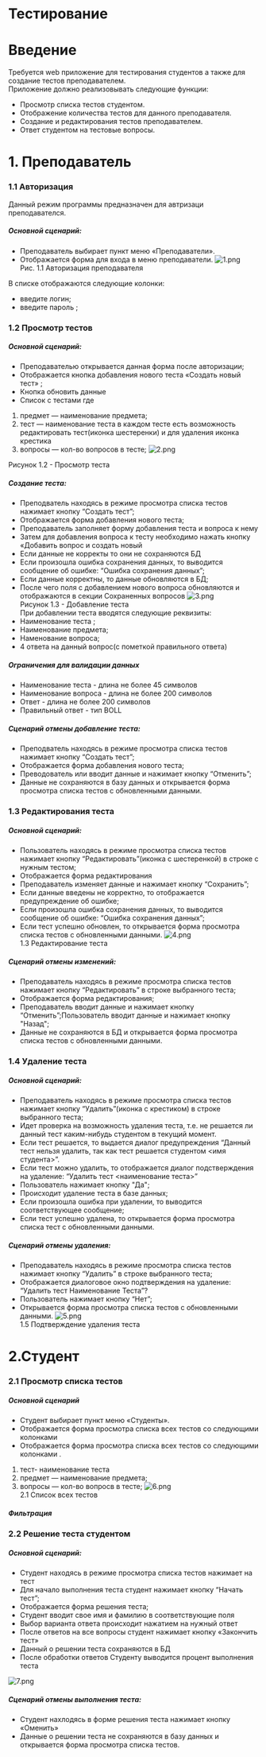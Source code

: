 Тестирование 
========================= 
# Введение 

Требуется web приложение для  тестирования студентов а также для создание тестов преподавателем.  
Приложение должно реализовывать следующие функции: 
* Просмотр списка тестов студентом.
* Отображение количества тестов для данного преподавателя.
* Создание и редактирования тестов преподавателем.
* Ответ студентом на тестовые вопросы.

# 1. Преподаватель
### 1.1 Авторизация
Данный режим программы предназначен для автризаци преподавателся.

##### Основной сценарий: 
* Преподаватель выбирает пункт меню «Преподаватели».
* Отображается форма для входа в меню преподаватели.
![1.png](https://drive.google.com/open?id=1a_GHGBi1ZoN9JlfPQECdKQzcgxNrP3aI)  
Рис. 1.1 Авторизация преподавателя 

В списке отображаются следующие колонки: 
* введите логин;
* введите пароль ;


### 1.2 Просмотр тестов
##### Основной сценарий: 
* Преподавателью открывается данная форма  после авторизации;
* Отображается кнопка добавления нового теста «Создать новый тест» ;
* Кнопка обновить данные 
* Список с тестами где
1. предмет — наименование предмета;
2. тест  —  наименование теста в каждом тесте есть возможность редактировать тест(иконка шестеренки)
и для удаления иконка крестика
3. вопросы — кол-во вопросов в тесте;
![2.png](https://drive.google.com/open?id=1WUvTEht6Gomx4F9ARJuR_zwF7LQHQqr5)  

Рисунок 1.2 - Просмотр теста  
##### Создание теста:
* Преподватель находясь в режиме просмотра списка тестов нажимает кнопку “Создать тест”;
* Отображается форма добавления нового теста;
* Преподаватель заполняет форму добавления теста и вопроса к нему 
* Затем для добавления вопроса к тесту необходимо нажать кнопку «Добавить вопрос и создать новый
* Если данные не  корректы то они  не сохраняются БД
* Если произошла ошибка сохранения данных, то выводится сообщение об ошибке: “Ошибка сохранения данных”;
* Если данные корректны, то данные обновляются в БД;
* После чего поля с добавлением нового вопроса обновляются и отображаются в секции Сохраненных вопросов
![3.png](https://drive.google.com/open?id=1X7WacC7YmYq7apLp5E8WhZOK7Vr6XdbU)  
Рисунок 1.3 - Добавление теста  
При добавлении теста вводятся следующие реквизиты:
* Наименование теста ;
* Наименование предмета;
* Наменование вопроса;
* 4 ответа на данный вопрос(с пометкой правильного ответа)
##### Ограничения для валидации данных
* Наименование теста  - длина не более 45 символов
* Наименование вопроса  - длина не более 200 символов
* Ответ  - длина не более 200 символов
* Правильный ответ  -  тип BOLL

##### Сценарий отмены добавление теста:
* Преподватель находясь в режиме просмотра списка тестов нажимает кнопку “Создать тест”;
* Отображается форма добавления нового теста;
* Преводователь или вводит данные и нажимает кнопку “Отменить”;
* Данные не сохраняются в базу данных и открывается форма просмотра списка тестов с обновленными данными.

### 1.3 Редактирования теста
##### Основной сценарий: 
* Пользователь находясь в режиме просмотра списка тестов нажимает кнопку “Редактировать”(иконка с шестеренкой)  в строке с нужным тестом;
* Отображается форма редактирования
* Преподаватель изменяет данные и нажимает кнопку “Сохранить”;
* Если данные введены не корректно, то отображается предупреждение об ошибке;
* Если произошла ошибка сохранения данных, то выводится сообщение об ошибке: “Ошибка сохранения данных”;
* Если тест успешно обновлен, то открывается форма просмотра списка тестов с обновленными данными.
![4.png](https://drive.google.com/open?id=1nOrX1yZbcABtE2kOoaZLOx350Emhsyll)  
1.3 Редактирование теста 
##### Сценарий отмены изменений: 
* Преподаватель находясь в режиме просмотра списка тестов нажимает кнопку “Редактировать” в строке
выбранного теста;
* Отображается форма редактирования;
* Преподаватель вводит данные и нажимает кнопку “Отменить”;Пользователь вводит данные и нажимает кнопку "Назад"; 
* Данные не сохраняются в БД и открывается форма просмотра списка тестов с
обновленными данными.

### 1.4 Удаление теста
##### Основной сценарий: 
* Преподаватель находясь в режиме просмотра списка тестов нажимает кнопку “Удалить”(иконка с крестиком) в строке выбранного теста;
* Идет проверка на возможность удаления теста, т.е. не решается ли данный тест каким-нибудь студентом в текущий момент.
* Если тест решается, то выдается диалог предупреждения “Данный тест нельзя удалить, так как тест решается студентом <имя студента>”.
* Если тест можно удалить, то отображается диалог подстверждения на удаление: “Удалить тест  <наименование теста>”
* Пользователь нажимает кнопку "Да"; 
* Происходит удаление теста в базе данных; 
* Если произошла ошибка при удалении, то выводится соответствующее сообщение; 
* Если тест успешно удалена, то открывается форма просмотра списка тест с обновленными данными.

##### Сценарий отмены удаления: 
* Преподаватель находясь в режиме просмотра списка тестов нажимает кнопку “Удалить” в строке выбранного теста;
* Отображается диалоговое окно подтверждения на удаление: “Удалить тест Наименование Теста”?
* Пользователь нажимает кнопку “Нет”;
* Открывается форма просмотра списка тестов с обновленными данными.
![5.png](https://drive.google.com/open?id=1pB7OWKUlBf5XDWq6S5PlHBkvMGAaVTpu)  
1.5 Подтверждение удаления теста 

# 2.Студент
### 2.1 Просмотр списка тестов
##### Основной сценарий 
* Студент выбирает пункт меню «Студенты».
* Отображается форма просмотра списка всех тестов со следующими колонками 
* Отображается форма просмотра списка всех тестов со следующими колонками .
1. тест- наименование теста
2. предмет — наименование предмета;
3. вопросы — кол-во вопросв в тесте;
![6.png](https://drive.google.com/open?id=1G71qfNSRhIKv4TCDskPdb4-bWVA5of-r)  
2.1 Список всех тестов  

##### Фильтрация 


### 2.2 Решение теста  студентом
##### Основной сценарий: 
* Студент находясь в режиме просмотра списка тестов нажимает на тест  
* Для начало выполнения теста студент нажимает кнопку “Начать тест”;
* Отображается форма решения теста;
* Студент вводит свое имя и фамилию в соответствующие поля
* Выбор варианта ответа происходит нажатием на нужный ответ
* После ответов на все вопросы студент нажимает кнопку «Закончить тест»
* Данный о решении теста сохраняются в БД
* После обработки ответов Студенту выводится процент выполнения теста

![7.png](https://drive.google.com/open?id=19aUJw0N1EYdOcDjwq7_0_s7dr9vjjsoR)  

##### Сценарий отмены выполнения теста:
* Студент нахлодясь в форме решения теста нажимает кнопку «Оменить»
* Данные о решении теста  не сохраняются в базу данных и открывается форма просмотра списка тестов.

